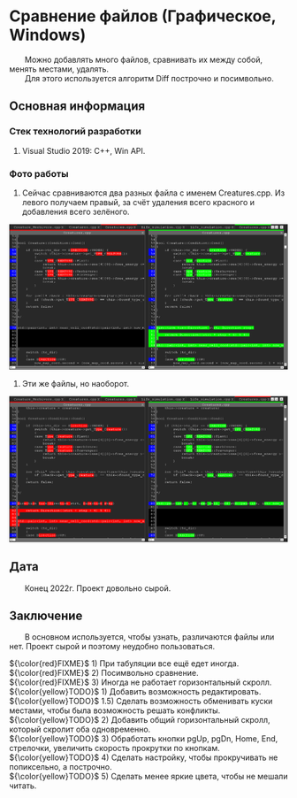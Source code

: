 # Сравнение файлов (Графическое, Windows)

&emsp;&emsp;Можно добавлять много файлов, сравнивать их между собой, менять местами, удалять.\
&emsp;&emsp;Для этого используется алгоритм Diff построчно и посимвольно.

## Основная информация

### Стек технологий разработки

1. Visual Studio 2019: C++, Win API.

### Фото работы

1. Сейчас сравниваются два разных файла с именем Creatures.cpp. Из левого получаем правый, за счёт удаления всего красного и добавления всего зелёного.

[<img src="Info/in_work.jpg"/>](Info/in_work.jpg)

1. Эти же файлы, но наоборот.

[<img src="Info/in_work_contrary.jpg"/>](Info/in_work_contrary.jpg)

## Дата

&emsp;&emsp;Конец 2022г. Проект довольно сырой.

## Заключение

&emsp;&emsp;В основном используется, чтобы узнать, различаются файлы или нет. Проект сырой и поэтому неудобно пользоваться.

 ${\color{red}FIXME}$ 1) При табуляции все ещё едет иногда.\
 ${\color{red}FIXME}$ 2) Посимвольно сравнение.\
 ${\color{red}FIXME}$ 3) Иногда не работает горизонтальный скролл.\
 ${\color{yellow}TODO}$ 1) Добавить возможность редактировать.\
 ${\color{yellow}TODO}$ 1.5) Сделать возможность обменивать куски местами, чтобы была возможность решать конфликты.\
 ${\color{yellow}TODO}$ 2) Добавить общий горизонтальный скролл, который скролит оба одновременно.\
 ${\color{yellow}TODO}$ 3) Обработать кнопки pgUp, pgDn, Home, End, стрелочки, увеличить скорость прокрутки по кнопкам.\
 ${\color{yellow}TODO}$ 4) Сделать настройку, чтобы прокручивать не попиксельно, а построчно.\
 ${\color{yellow}TODO}$ 5) Сделать менее яркие цвета, чтобы не мешали читать.
 